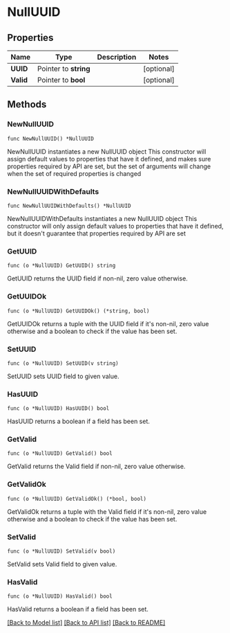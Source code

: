 # NullUUID

## Properties

Name | Type | Description | Notes
------------ | ------------- | ------------- | -------------
**UUID** | Pointer to **string** |  | [optional] 
**Valid** | Pointer to **bool** |  | [optional] 

## Methods

### NewNullUUID

`func NewNullUUID() *NullUUID`

NewNullUUID instantiates a new NullUUID object
This constructor will assign default values to properties that have it defined,
and makes sure properties required by API are set, but the set of arguments
will change when the set of required properties is changed

### NewNullUUIDWithDefaults

`func NewNullUUIDWithDefaults() *NullUUID`

NewNullUUIDWithDefaults instantiates a new NullUUID object
This constructor will only assign default values to properties that have it defined,
but it doesn't guarantee that properties required by API are set

### GetUUID

`func (o *NullUUID) GetUUID() string`

GetUUID returns the UUID field if non-nil, zero value otherwise.

### GetUUIDOk

`func (o *NullUUID) GetUUIDOk() (*string, bool)`

GetUUIDOk returns a tuple with the UUID field if it's non-nil, zero value otherwise
and a boolean to check if the value has been set.

### SetUUID

`func (o *NullUUID) SetUUID(v string)`

SetUUID sets UUID field to given value.

### HasUUID

`func (o *NullUUID) HasUUID() bool`

HasUUID returns a boolean if a field has been set.

### GetValid

`func (o *NullUUID) GetValid() bool`

GetValid returns the Valid field if non-nil, zero value otherwise.

### GetValidOk

`func (o *NullUUID) GetValidOk() (*bool, bool)`

GetValidOk returns a tuple with the Valid field if it's non-nil, zero value otherwise
and a boolean to check if the value has been set.

### SetValid

`func (o *NullUUID) SetValid(v bool)`

SetValid sets Valid field to given value.

### HasValid

`func (o *NullUUID) HasValid() bool`

HasValid returns a boolean if a field has been set.


[[Back to Model list]](../README.md#documentation-for-models) [[Back to API list]](../README.md#documentation-for-api-endpoints) [[Back to README]](../README.md)


